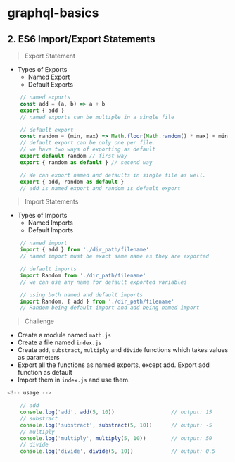 # graphql-basics

## 2.  ES6 Import/Export Statements

> Export Statement

- Types of Exports
  - Named Export
  - Default Exports

```js
    // named exports
    const add = (a, b) => a + b
    export { add }
    // named exports can be multiple in a single file

    // default export
    const random = (min, max) => Math.floor(Math.random() * max) + min
    // default export can be only one per file.
    // we have two ways of exporting as default
    export default random // first way
    export { random as default } // second way

    // We can export named and defaults in single file as well.
    export { add, random as default }
    // add is named export and random is default export
```

> Import Statements

- Types of Imports
  - Named Imports
  - Default Imports

```js
    // named import
    import { add } from './dir_path/filename'
    // named import must be exact same name as they are exported

    // default imports
    import Random from './dir_path/filename'
    // we can use any name for default exported variables

    // using both named and default imports
    import Random, { add } from './dir_path/filename'
    // Random being default import and add being named import
```

> Challenge

- Create a module named ```math.js```
- Create a file named ```index.js```
- Create ```add```, ```substract```, ```multiply``` and ```divide``` functions which takes values as parameters
- Export all the functions as named exports, except add. Export add function as default
- Import them in ```index.js``` and use them.

```js
<!-- usage -->

    // add
    console.log('add', add(5, 10))                  // output: 15
    // substract
    console.log('substract', substract(5, 10))      // output: -5
    // multiply
    console.log('multiply', multiply(5, 10))        // output: 50
    // divide
    console.log('divide', divide(5, 10))            // output: 0.5
```
